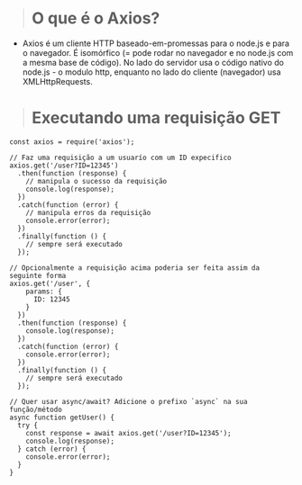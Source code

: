 ># O que é o Axios?
- Axios é um cliente HTTP baseado-em-promessas para o node.js e para o navegador. É isomórfico (= pode rodar no navegador e no node.js com a mesma base de código). No lado do servidor usa o código nativo do node.js - o modulo http, enquanto no lado do cliente (navegador) usa XMLHttpRequests.

># Executando uma requisição GET
````
const axios = require('axios');

// Faz uma requisição a um usuarío com um ID expecifico
axios.get('/user?ID=12345')
  .then(function (response) {
    // manipula o sucesso da requisição
    console.log(response);
  })
  .catch(function (error) {
    // manipula erros da requisição
    console.error(error);
  })
  .finally(function () {
    // sempre será executado
  });

// Opcionalmente a requisição acima poderia ser feita assim da seguinte forma
axios.get('/user', {
    params: {
      ID: 12345
    }
  })
  .then(function (response) {
    console.log(response);
  })
  .catch(function (error) {
    console.error(error);
  })
  .finally(function () {
    // sempre será executado
  });  

// Quer usar async/await? Adicione o prefixo `async` na sua função/método
async function getUser() {
  try {
    const response = await axios.get('/user?ID=12345');
    console.log(response);
  } catch (error) {
    console.error(error);
  }
}
````